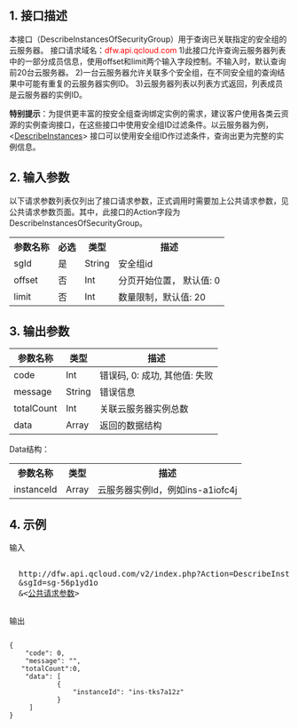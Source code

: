 ## 1. 接口描述
 
本接口（DescribeInstancesOfSecurityGroup）用于查询已关联指定的安全组的云服务器。
接口请求域名：<font style="color:red">dfw.api.qcloud.com</font>
1)此接口允许查询云服务器列表中的一部分成员信息，使用offset和limit两个输入字段控制。不输入时，默认查询前20台云服务器。
2)一台云服务器允许关联多个安全组，在不同安全组的查询结果中可能有重复的云服务器实例ID。
3)云服务器列表以列表方式返回，列表成员是云服务器的实例ID。

**特别提示**：为提供更丰富的按安全组查询绑定实例的需求，建议客户使用各类云资源的实例查询接口，在这些接口中使用安全组ID过滤条件。以云服务器为例，
<<a href="/document/product/213/9388">DescribeInstances</a>> 接口可以使用安全组ID作过滤条件，查询出更为完整的实例信息。

## 2. 输入参数
 
以下请求参数列表仅列出了接口请求参数，正式调用时需要加上公共请求参数，见公共请求参数页面。其中，此接口的Action字段为DescribeInstancesOfSecurityGroup。
<table class="t"><tbody><tr>
<th><b>参数名称</b></th>
<th><b>必选</b></th>
<th><b>类型</b></th>
<th><b>描述</b></th>
<tr>
<td> sgId <td> 是 <td> String <td> 安全组id
<tr>
<td> offset <td> 否 <td> Int <td> 分页开始位置， 默认值: 0
<tr>
<td> limit <td> 否 <td> Int <td> 数量限制，默认值: 20
</tbody></table>

 

## 3. 输出参数
| 参数名称 | 类型 | 描述 |
|---------|---------|---------|
| code |  Int | 错误码, 0: 成功, 其他值: 失败 |
| message |   String | 错误信息 |
| totalCount |   Int | 关联云服务器实例总数|
| data |   Array | 返回的数据结构|

Data结构：
<table class="t"><tbody><tr>
<th><b>参数名称</b></th>
<th><b>类型</b></th>
<th><b>描述</b></th>
<tr>
<td> instanceId <td> Array <td> 云服务器实例Id，例如ins-a1iofc4j
</tbody></table>

 

## 4. 示例
 
输入
<pre>

  http://dfw.api.qcloud.com/v2/index.php?Action=DescribeInstancesOfSecurityGroup
  &sgId=sg-56p1yd1o
  &<<a href="/doc/api/229/6976">公共请求参数</a>>

</pre>

输出
```

{
    "code": 0,
    "message": "",
   "totalCount":0,
    "data": [
            {
                "instanceId": "ins-tks7a12z"
            }
     ]
}

```

